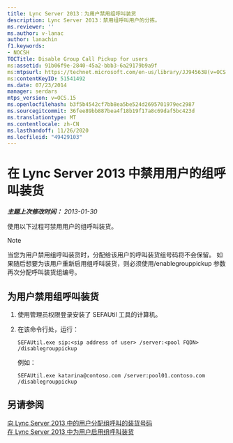 ```yaml
---
title: Lync Server 2013：为用户禁用组呼叫装货
description: Lync Server 2013：禁用组呼叫用户的分拣。
ms.reviewer: ''
ms.author: v-lanac
author: lanachin
f1.keywords:
- NOCSH
TOCTitle: Disable Group Call Pickup for users
ms:assetid: 91b06f9e-2840-45a2-bbb3-6a29179b9a9f
ms:mtpsurl: https://technet.microsoft.com/en-us/library/JJ945638(v=OCS.15)
ms:contentKeyID: 51541492
ms.date: 07/23/2014
manager: serdars
mtps_version: v=OCS.15
ms.openlocfilehash: b3f5b4542cf7bb8ea5be524d2695701979ec2987
ms.sourcegitcommit: 36fee89bb887bea4f18b19f17a8c69daf5bc423d
ms.translationtype: MT
ms.contentlocale: zh-CN
ms.lasthandoff: 11/26/2020
ms.locfileid: "49429103"
---
```

# <a name="disable-group-call-pickup-for-users-in-lync-server-2013"></a>在 Lync Server 2013 中禁用用户的组呼叫装货

<div data-xmlns="http://www.w3.org/1999/xhtml">

<div class="topic" data-xmlns="http://www.w3.org/1999/xhtml" data-msxsl="urn:schemas-microsoft-com:xslt" data-cs="https://msdn.microsoft.com/">

<div data-asp="https://msdn2.microsoft.com/asp">



</div>

<div id="mainSection">

<div id="mainBody">

<span> </span>

_**主题上次修改时间：** 2013-01-30_

使用以下过程可禁用用户的组呼叫装货。

<div>


> [!NOTE]  
> 当您为用户禁用组呼叫装货时，分配给该用户的呼叫装货组号码将不会保留。 如果随后想要为该用户重新启用组呼叫装货，则必须使用/enablegrouppickup 参数再次分配呼叫装货组编号。



</div>

<div>

## <a name="to-disable-group-call-pickup-for-a-user"></a>为用户禁用组呼叫装货

1.  使用管理员权限登录安装了 SEFAUtil 工具的计算机。

2.  在该命令行处，运行：
    
        SEFAUtil.exe sip:<sip address of user> /server:<pool FQDN> /disablegrouppickup
    
    例如：
    
        SEFAUtil.exe katarina@contoso.com /server:pool01.contoso.com /disablegrouppickup

</div>

<div>

## <a name="see-also"></a>另请参阅


[向 Lync Server 2013 中的用户分配组呼叫的装货号码](lync-server-2013-assign-group-call-pickup-numbers-to-users.md)  
[在 Lync Server 2013 中为用户启用组呼叫装货](lync-server-2013-enable-group-call-pickup-for-users.md)  
  

</div>

</div>

<span> </span>

</div>

</div>

</div>

